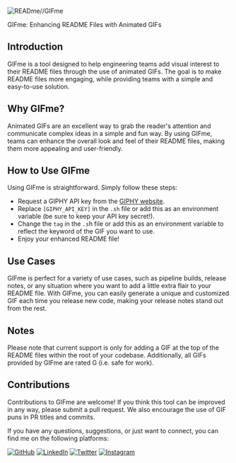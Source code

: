 ![READme//GIFme](https://media.giphy.com/media/b04YjIosud28g/giphy.gif)

GIFme: Enhancing README Files with Animated GIFs

## Introduction

GIFme is a tool designed to help engineering teams add visual interest to their README files through the use of animated GIFs. The goal is to make README files more engaging, while providing teams with a simple and easy-to-use solution.

## Why GIFme?

Animated GIFs are an excellent way to grab the reader's attention and communicate complex ideas in a simple and fun way. By using GIFme, teams can enhance the overall look and feel of their README files, making them more appealing and user-friendly.

## How to Use GIFme

Using GIFme is straightforward. Simply follow these steps:

- Request a GIPHY API key from the [GIPHY website](https://support.giphy.com/hc/en-us/articles/360020283431-Request-A-GIPHY-API-Key).
- Replace `[GIPHY_API_KEY]` in the `.sh` file or add this as an environment variable (be sure to keep your API key secret!).
- Change the `tag` in the `.s`h file or add this as an environment variable to reflect the keyword of the GIF you want to use.
- Enjoy your enhanced README file!

## Use Cases

GIFme is perfect for a variety of use cases, such as pipeline builds, release notes, or any situation where you want to add a little extra flair to your README file. With GIFme, you can easily generate a unique and customized GIF each time you release new code, making your release notes stand out from the rest.

## Notes

Please note that current support is only for adding a GIF at the top of the README files within the root of your codebase. Additionally, all GIFs provided by GIFme are rated G (i.e. safe for work).

## Contributions

Contributions to GIFme are welcome! If you think this tool can be improved in any way, please submit a pull request. We also encourage the use of GIF puns in PR titles and commits.

If you have any questions, suggestions, or just want to connect, you can find me on the following platforms:

[![GitHub](https://img.shields.io/badge/GitHub-0077B5?style=for-the-badge&logo=github&logoColor=white)](https://github.com/jeacovy)
[![LinkedIn](https://img.shields.io/badge/LinkedIn-0077B5?style=for-the-badge&logo=linkedin&logoColor=white)](https://www.linkedin.com/in/jeacovygayle)
[![Twitter](https://img.shields.io/badge/Twitter-0077B5?style=for-the-badge&logo=twitter&logoColor=white)](https://twitter.com/jeacovy)
[![Instagram](https://img.shields.io/badge/Instagram-0077B5?style=for-the-badge&logo=instagram&logoColor=white)](https://instagram.com/jeacovy)
